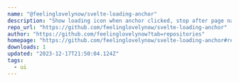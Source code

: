 ```yaml
---
name: "@feelinglovelynow/svelte-loading-anchor"
description: "Show loading icon when anchor clicked, stop after page navigation."
repo_url: "https://github.com/feelinglovelynow/svelte-loading-anchor"
author: "https://github.com/feelinglovelynow?tab=repositories"
homepage: "https://github.com/feelinglovelynow/svelte-loading-anchor#readme"
downloads: 1
updated: "2023-12-17T21:50:04.124Z"
tags: 
  - ui
---
```

